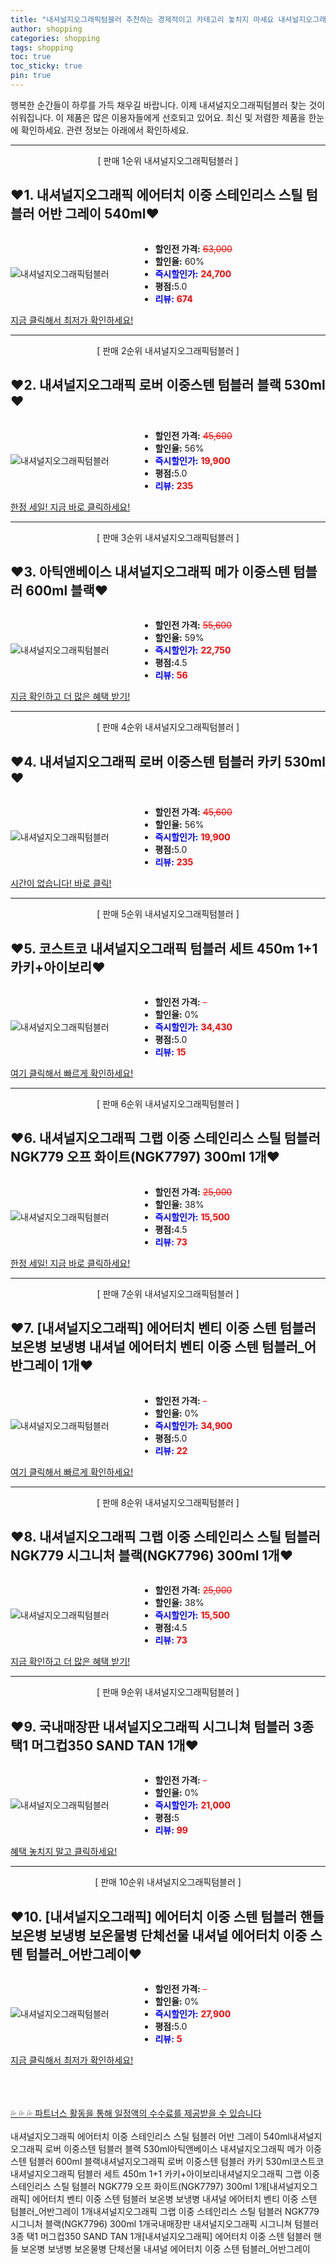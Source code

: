 ```yaml
---
title: "내셔널지오그래픽텀블러 추천하는 경제적이고 카테고리 놓치지 마세요 내셔널지오그래픽 에어터치 이중 스테인리스 스틸"
author: shopping
categories: shopping
tags: shopping
toc: true
toc_sticky: true
pin: true
---
```

행복한 순간들이 하루를 가득 채우길 바랍니다. 이제 내셔널지오그래픽텀블러 찾는 것이 쉬워집니다. 이 제품은 많은 이용자들에게 선호되고 있어요. 최신 및 저렴한 제품을 한눈에 확인하세요. 관련 정보는 아래에서 확인하세요.

---
<p class="toplist" style="margin: 0 auto; display: block; width: fit-content;">[ 판매 1순위 내셔널지오그래픽텀블러 ]</p>

<h2><strong>❤️1. 내셔널지오그래픽 에어터치 이중 스테인리스 스틸 텀블러 어반 그레이 540ml❤️</strong></h2>

<div style="display: flex; align-items: center;">
    <div style="flex: 0.4;">
        <img src="https://thumbnail10.coupangcdn.com/thumbnails/remote/230x230ex/image/retail/images/1209408948799859-bdebbd1f-3d27-4297-ae88-c727fa2b1b36.jpg" alt="내셔널지오그래픽텀블러" style="max-width: 100%;">
    </div>
    <div style="flex: 0.6; margin-left: 10px;">
        <ul>
            <li><strong>할인전 가격:</strong> <del style="color: red;">63,000</del></li>
            <li><strong>할인율:</strong> 60%</li>
            <li><span style='color:blue'><strong>즉시할인가:</strong></span> <span style='color:red'><strong>24,700</strong></span></li>
            <li><strong>평점:</strong>5.0</li>
            <li><span style='color:blue'><strong>리뷰:</strong></span> <span style='color:red'><strong>674</strong></span></li>
        </ul>
    </div>
</div>
<div class="center">
    <a href="https://selin100587001.github.io?lptag=AF9450613&subid=githubio&pageKey=6669636669&traceid=V0-153&itemId=15340096235&vendorItemId=82560358845" class="myButton">
        지금 클릭해서 최저가 확인하세요!
    </a>
</div>


---
<p class="toplist" style="margin: 0 auto; display: block; width: fit-content;">[ 판매 2순위 내셔널지오그래픽텀블러 ]</p>

<h2><strong>❤️2. 내셔널지오그래픽 로버 이중스텐 텀블러 블랙 530ml❤️</strong></h2>

<div style="display: flex; align-items: center;">
    <div style="flex: 0.4;">
        <img src="https://thumbnail10.coupangcdn.com/thumbnails/remote/230x230ex/image/rs_quotation_api/pmoditlc/e6d530953ca74df493f91409f1aa27ec.jpg" alt="내셔널지오그래픽텀블러" style="max-width: 100%;">
    </div>
    <div style="flex: 0.6; margin-left: 10px;">
        <ul>
            <li><strong>할인전 가격:</strong> <del style="color: red;">45,600</del></li>
            <li><strong>할인율:</strong> 56%</li>
            <li><span style='color:blue'><strong>즉시할인가:</strong></span> <span style='color:red'><strong>19,900</strong></span></li>
            <li><strong>평점:</strong>5.0</li>
            <li><span style='color:blue'><strong>리뷰:</strong></span> <span style='color:red'><strong>235</strong></span></li>
        </ul>
    </div>
</div>
<div class="center">
    <a href="https://selin100587001.github.io?lptag=AF9450613&subid=githubio&pageKey=6194760274&traceid=V0-153&itemId=12254192450&vendorItemId=79524794321" class="myButton">
        한정 세일! 지금 바로 클릭하세요!
    </a>
</div>


---
<p class="toplist" style="margin: 0 auto; display: block; width: fit-content;">[ 판매 3순위 내셔널지오그래픽텀블러 ]</p>

<h2><strong>❤️3. 아틱앤베이스 내셔널지오그래픽 메가 이중스텐 텀블러 600ml 블랙❤️</strong></h2>

<div style="display: flex; align-items: center;">
    <div style="flex: 0.4;">
        <img src="https://thumbnail7.coupangcdn.com/thumbnails/remote/230x230ex/image/retail/images/3719965111895077-941ce717-83a0-4685-b26a-f72adeb696de.jpg" alt="내셔널지오그래픽텀블러" style="max-width: 100%;">
    </div>
    <div style="flex: 0.6; margin-left: 10px;">
        <ul>
            <li><strong>할인전 가격:</strong> <del style="color: red;">55,600</del></li>
            <li><strong>할인율:</strong> 59%</li>
            <li><span style='color:blue'><strong>즉시할인가:</strong></span> <span style='color:red'><strong>22,750</strong></span></li>
            <li><strong>평점:</strong>4.5</li>
            <li><span style='color:blue'><strong>리뷰:</strong></span> <span style='color:red'><strong>56</strong></span></li>
        </ul>
    </div>
</div>
<div class="center">
    <a href="https://selin100587001.github.io?lptag=AF9450613&subid=githubio&pageKey=6669636827&traceid=V0-153&itemId=15340097015&vendorItemId=82560359507" class="myButton">
        지금 확인하고 더 많은 혜택 받기!
    </a>
</div>


---
<p class="toplist" style="margin: 0 auto; display: block; width: fit-content;">[ 판매 4순위 내셔널지오그래픽텀블러 ]</p>

<h2><strong>❤️4. 내셔널지오그래픽 로버 이중스텐 텀블러 카키 530ml❤️</strong></h2>

<div style="display: flex; align-items: center;">
    <div style="flex: 0.4;">
        <img src="https://thumbnail6.coupangcdn.com/thumbnails/remote/230x230ex/image/rs_quotation_api/hgqyhsbb/d3aeea020c8d45c6a6470dde5aa8370e.jpg" alt="내셔널지오그래픽텀블러" style="max-width: 100%;">
    </div>
    <div style="flex: 0.6; margin-left: 10px;">
        <ul>
            <li><strong>할인전 가격:</strong> <del style="color: red;">45,600</del></li>
            <li><strong>할인율:</strong> 56%</li>
            <li><span style='color:blue'><strong>즉시할인가:</strong></span> <span style='color:red'><strong>19,900</strong></span></li>
            <li><strong>평점:</strong>5.0</li>
            <li><span style='color:blue'><strong>리뷰:</strong></span> <span style='color:red'><strong>235</strong></span></li>
        </ul>
    </div>
</div>
<div class="center">
    <a href="https://selin100587001.github.io?lptag=AF9450613&subid=githubio&pageKey=6194760274&traceid=V0-153&itemId=12254192461&vendorItemId=79524794335" class="myButton">
        시간이 없습니다! 바로 클릭!
    </a>
</div>


---
<p class="toplist" style="margin: 0 auto; display: block; width: fit-content;">[ 판매 5순위 내셔널지오그래픽텀블러 ]</p>

<h2><strong>❤️5. 코스트코 내셔널지오그래픽 텀블러 세트 450m 1+1 카키+아이보리❤️</strong></h2>

<div style="display: flex; align-items: center;">
    <div style="flex: 0.4;">
        <img src="https://thumbnail10.coupangcdn.com/thumbnails/remote/230x230ex/image/vendor_inventory/18e8/a788c759cb74280dc8bf5b61116a2ca537b8c5b06f311cc7670156efd115.jpg" alt="내셔널지오그래픽텀블러" style="max-width: 100%;">
    </div>
    <div style="flex: 0.6; margin-left: 10px;">
        <ul>
            <li><strong>할인전 가격:</strong> <del style="color: red;">-</del></li>
            <li><strong>할인율:</strong> 0%</li>
            <li><span style='color:blue'><strong>즉시할인가:</strong></span> <span style='color:red'><strong>34,430</strong></span></li>
            <li><strong>평점:</strong>5.0</li>
            <li><span style='color:blue'><strong>리뷰:</strong></span> <span style='color:red'><strong>15</strong></span></li>
        </ul>
    </div>
</div>
<div class="center">
    <a href="https://selin100587001.github.io?lptag=AF9450613&subid=githubio&pageKey=6775094395&traceid=V0-153&itemId=15917642192&vendorItemId=86293886572" class="myButton">
        여기 클릭해서 빠르게 확인하세요!
    </a>
</div>


---
<p class="toplist" style="margin: 0 auto; display: block; width: fit-content;">[ 판매 6순위 내셔널지오그래픽텀블러 ]</p>

<h2><strong>❤️6. 내셔널지오그래픽 그랩 이중 스테인리스 스틸 텀블러 NGK779 오프 화이트(NGK7797) 300ml 1개❤️</strong></h2>

<div style="display: flex; align-items: center;">
    <div style="flex: 0.4;">
        <img src="https://thumbnail6.coupangcdn.com/thumbnails/remote/230x230ex/image/retail/images/1681408023678122-1a0aa24b-b684-4f4c-9806-3f7755c1fc07.jpg" alt="내셔널지오그래픽텀블러" style="max-width: 100%;">
    </div>
    <div style="flex: 0.6; margin-left: 10px;">
        <ul>
            <li><strong>할인전 가격:</strong> <del style="color: red;">25,000</del></li>
            <li><strong>할인율:</strong> 38%</li>
            <li><span style='color:blue'><strong>즉시할인가:</strong></span> <span style='color:red'><strong>15,500</strong></span></li>
            <li><strong>평점:</strong>4.5</li>
            <li><span style='color:blue'><strong>리뷰:</strong></span> <span style='color:red'><strong>73</strong></span></li>
        </ul>
    </div>
</div>
<div class="center">
    <a href="https://selin100587001.github.io?lptag=AF9450613&subid=githubio&pageKey=7748921525&traceid=V0-153&itemId=20867198123&vendorItemId=87934538943" class="myButton">
        한정 세일! 지금 바로 클릭하세요!
    </a>
</div>


---
<p class="toplist" style="margin: 0 auto; display: block; width: fit-content;">[ 판매 7순위 내셔널지오그래픽텀블러 ]</p>

<h2><strong>❤️7. [내셔널지오그래픽] 에어터치 벤티 이중 스텐 텀블러 보온병 보냉병 내셔널 에어터치 벤티 이중 스텐 텀블러_어반그레이 1개❤️</strong></h2>

<div style="display: flex; align-items: center;">
    <div style="flex: 0.4;">
        <img src="https://thumbnail10.coupangcdn.com/thumbnails/remote/230x230ex/image/vendor_inventory/ab8e/f4a3cc3039d4212698cc45cf5f20a330b77c495856a96ac1c3d54896ae65.jpg" alt="내셔널지오그래픽텀블러" style="max-width: 100%;">
    </div>
    <div style="flex: 0.6; margin-left: 10px;">
        <ul>
            <li><strong>할인전 가격:</strong> <del style="color: red;">-</del></li>
            <li><strong>할인율:</strong> 0%</li>
            <li><span style='color:blue'><strong>즉시할인가:</strong></span> <span style='color:red'><strong>34,900</strong></span></li>
            <li><strong>평점:</strong>5.0</li>
            <li><span style='color:blue'><strong>리뷰:</strong></span> <span style='color:red'><strong>22</strong></span></li>
        </ul>
    </div>
</div>
<div class="center">
    <a href="https://selin100587001.github.io?lptag=AF9450613&subid=githubio&pageKey=6642909779&traceid=V0-153&itemId=15193214862&vendorItemId=82406593636" class="myButton">
        여기 클릭해서 빠르게 확인하세요!
    </a>
</div>


---
<p class="toplist" style="margin: 0 auto; display: block; width: fit-content;">[ 판매 8순위 내셔널지오그래픽텀블러 ]</p>

<h2><strong>❤️8. 내셔널지오그래픽 그랩 이중 스테인리스 스틸 텀블러 NGK779 시그니처 블랙(NGK7796) 300ml 1개❤️</strong></h2>

<div style="display: flex; align-items: center;">
    <div style="flex: 0.4;">
        <img src="https://thumbnail8.coupangcdn.com/thumbnails/remote/230x230ex/image/retail/images/625655373224270-8d296ee0-17b9-473a-84b5-126cf64cfb87.jpg" alt="내셔널지오그래픽텀블러" style="max-width: 100%;">
    </div>
    <div style="flex: 0.6; margin-left: 10px;">
        <ul>
            <li><strong>할인전 가격:</strong> <del style="color: red;">25,000</del></li>
            <li><strong>할인율:</strong> 38%</li>
            <li><span style='color:blue'><strong>즉시할인가:</strong></span> <span style='color:red'><strong>15,500</strong></span></li>
            <li><strong>평점:</strong>4.5</li>
            <li><span style='color:blue'><strong>리뷰:</strong></span> <span style='color:red'><strong>73</strong></span></li>
        </ul>
    </div>
</div>
<div class="center">
    <a href="https://selin100587001.github.io?lptag=AF9450613&subid=githubio&pageKey=7748921525&traceid=V0-153&itemId=20867198122&vendorItemId=87934538929" class="myButton">
        지금 확인하고 더 많은 혜택 받기!
    </a>
</div>


---
<p class="toplist" style="margin: 0 auto; display: block; width: fit-content;">[ 판매 9순위 내셔널지오그래픽텀블러 ]</p>

<h2><strong>❤️9. 국내매장판 내셔널지오그래픽 시그니쳐 텀블러 3종 택1 머그컵350 SAND TAN 1개❤️</strong></h2>

<div style="display: flex; align-items: center;">
    <div style="flex: 0.4;">
        <img src="https://thumbnail7.coupangcdn.com/thumbnails/remote/230x230ex/image/vendor_inventory/8f96/a7e65c08a4bea6b8f3c730f9202a8c444a1eb655814ab9dbc06a554e233a.jpg" alt="내셔널지오그래픽텀블러" style="max-width: 100%;">
    </div>
    <div style="flex: 0.6; margin-left: 10px;">
        <ul>
            <li><strong>할인전 가격:</strong> <del style="color: red;">-</del></li>
            <li><strong>할인율:</strong> 0%</li>
            <li><span style='color:blue'><strong>즉시할인가:</strong></span> <span style='color:red'><strong>21,000</strong></span></li>
            <li><strong>평점:</strong>5</li>
            <li><span style='color:blue'><strong>리뷰:</strong></span> <span style='color:red'><strong>99</strong></span></li>
        </ul>
    </div>
</div>
<div class="center">
    <a href="https://selin100587001.github.io?lptag=AF9450613&subid=githubio&pageKey=8239712673&traceid=V0-153&itemId=23714567610&vendorItemId=90739443322" class="myButton">
        혜택 놓치지 말고 클릭하세요!
    </a>
</div>


---
<p class="toplist" style="margin: 0 auto; display: block; width: fit-content;">[ 판매 10순위 내셔널지오그래픽텀블러 ]</p>

<h2><strong>❤️10. [내셔널지오그래픽] 에어터치 이중 스텐 텀블러 핸들 보온병 보냉병 보온물병 단체선물 내셔널 에어터치 이중 스텐 텀블러_어반그레이❤️</strong></h2>

<div style="display: flex; align-items: center;">
    <div style="flex: 0.4;">
        <img src="https://thumbnail7.coupangcdn.com/thumbnails/remote/230x230ex/image/vendor_inventory/2c03/0af11d02173d77b57f7eb1bff564f9830ba8507ba675bc297d9270cf3dfc.jpg" alt="내셔널지오그래픽텀블러" style="max-width: 100%;">
    </div>
    <div style="flex: 0.6; margin-left: 10px;">
        <ul>
            <li><strong>할인전 가격:</strong> <del style="color: red;">-</del></li>
            <li><strong>할인율:</strong> 0%</li>
            <li><span style='color:blue'><strong>즉시할인가:</strong></span> <span style='color:red'><strong>27,900</strong></span></li>
            <li><strong>평점:</strong>5.0</li>
            <li><span style='color:blue'><strong>리뷰:</strong></span> <span style='color:red'><strong>5</strong></span></li>
        </ul>
    </div>
</div>
<div class="center">
    <a href="https://selin100587001.github.io?lptag=AF9450613&subid=githubio&pageKey=7239418753&traceid=V0-153&itemId=22863392061&vendorItemId=82975833760" class="myButton">
        지금 클릭해서 최저가 확인하세요!
    </a>
</div>

<br><br><br>[💦 💦 💦 파트너스 활동을 통해 일정액의 수수료를 제공받을 수 있습니다](https://link.coupang.com/a/bcpT2c)<br><br>내셔널지오그래픽 에어터치 이중 스테인리스 스틸 텀블러 어반 그레이 540ml내셔널지오그래픽 로버 이중스텐 텀블러 블랙 530ml아틱앤베이스 내셔널지오그래픽 메가 이중스텐 텀블러 600ml 블랙내셔널지오그래픽 로버 이중스텐 텀블러 카키 530ml코스트코 내셔널지오그래픽 텀블러 세트 450m 1+1 카키+아이보리내셔널지오그래픽 그랩 이중 스테인리스 스틸 텀블러 NGK779 오프 화이트(NGK7797) 300ml 1개[내셔널지오그래픽] 에어터치 벤티 이중 스텐 텀블러 보온병 보냉병 내셔널 에어터치 벤티 이중 스텐 텀블러_어반그레이 1개내셔널지오그래픽 그랩 이중 스테인리스 스틸 텀블러 NGK779 시그니처 블랙(NGK7796) 300ml 1개국내매장판 내셔널지오그래픽 시그니쳐 텀블러 3종 택1 머그컵350 SAND TAN 1개[내셔널지오그래픽] 에어터치 이중 스텐 텀블러 핸들 보온병 보냉병 보온물병 단체선물 내셔널 에어터치 이중 스텐 텀블러_어반그레이